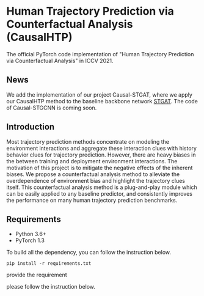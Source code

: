 # Human Trajectory Prediction via Counterfactual Analysis (CausalHTP)
The official PyTorch code implementation of "Human Trajectory Prediction via Counterfactual Analysis" in ICCV 2021.

## News
We add the implementation of our project Causal-STGAT, where we apply our CausalHTP method to the baseline backbone network [STGAT](https://github.com/huang-xx/STGAT). The code of Causal-STGCNN is coming soon.

## Introduction

Most trajectory prediction methods concentrate on modeling the environment interactions and aggregate these interaction clues
with history behavior clues for trajectory prediction. However, there are heavy biases in the between training and deployment environment interactions. The motivation of this project is to mitigate the negative effects of the inherent biases. We propose a
counterfactual analysis method to alleviate the overdependence of environment bias and highlight the trajectory clues itself. This counterfactual analysis method is a plug-and-play module which can be easily applied to any baseline predictor, and consistently improves the performance on many human trajectory prediction benchmarks.


## Requirements
- Python 3.6+
- PyTorch 1.3

To build all the dependency, you can follow the instruction below.
```
pip install -r requirements.txt
```



 provide the requirement 


please follow the instruction below.

